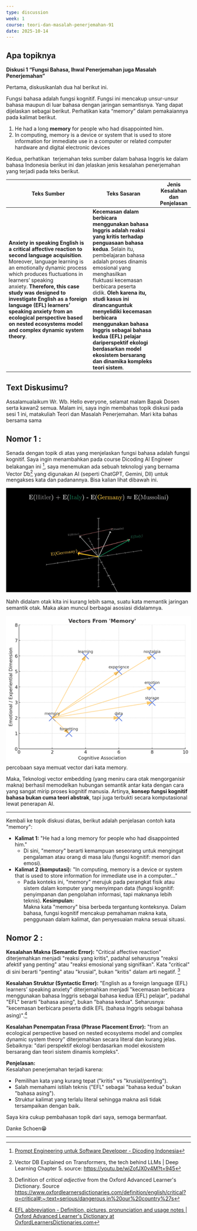 ```yaml
---
type: discussion
week: 1
course: teori-dan-masalah-penerjemahan-91
date: 2025-10-14
---
```


## Apa topiknya

**Diskusi 1 “Fungsi Bahasa, Ihwal Penerjemahan juga Masalah Penerjemahan”**

Pertama, diskusikanlah dua hal berikut ini. 

Fungsi bahasa adalah fungsi kognitif. Fungsi ini mencakup unsur-unsur bahasa maupun di luar bahasa dengan jaringan semantisnya. Yang dapat dijelaskan sebagai berikut. Perhatikan kata “memory” dalam pemakaiannya pada kalimat berikut. 

1. He had a long **memory** for people who had disappointed him.
2. In computing, memory is a device or system that is used to store information for immediate use in a computer or related computer hardware and digital electronic devices

Kedua, perhatikan  terjemahan teks sumber dalam bahasa Inggris ke dalam bahasa Indonesia berikut ini dan jelaskan jenis kesalahan penerjemahan yang terjadi pada teks berikut.

| **Teks Sumber**                                                                                                                                                                                                                                                                                                                                                                                                                                        | **Teks Sasaran**                                                                                                                                                                                                                                                                                                                                                                                                                                                                                          | **Jenis Kesalahan dan Penjelasan** |
| ------------------------------------------------------------------------------------------------------------------------------------------------------------------------------------------------------------------------------------------------------------------------------------------------------------------------------------------------------------------------------------------------------------------------------------------------------ | --------------------------------------------------------------------------------------------------------------------------------------------------------------------------------------------------------------------------------------------------------------------------------------------------------------------------------------------------------------------------------------------------------------------------------------------------------------------------------------------------------- | ---------------------------------- |
| **Anxiety in speaking English is a critical affective reaction to second language acquisition**. Moreover, language learning is an emotionally dynamic process which produces fluctuations in learners’ speaking anxiety. **Therefore, this case study was designed to investigate English as a foreign language (EFL) learners’ speaking anxiety from an ecological perspective based on nested ecosystems model and complex dynamic system theory**. | **Kecemasan dalam berbicara menggunakan bahasa Inggris adalah reaksi yang kritis terhadap penguasaan bahasa kedua**. Selain itu, pembelajaran bahasa adalah proses dinamis emosional yang menghasilkan<br>fluktuasi kecemasan berbicara peserta didik. **Oleh karena itu, studi kasus ini dirancanguntuk menyelidiki kecemasan berbicara menggunakan bahasa Inggris sebagai bahasa kedua (EFL) pelajar dariperspektif ekologi berdasarkan model ekosistem bersarang dan dinamika kompleks teori sistem**. |                                    |

## Text Diskusimu?

Assalamualaikum Wr. Wb.
Hello everyone, selamat malam Bapak Dosen serta kawan2 semua. Malam ini, saya ingin membahas topik diskusi pada sesi 1 ini, matakuliah Teori dan Masalah Penerjemahan. Mari kita bahas bersama sama
## Nomor 1 :
Senada dengan topik di atas yang menjelaskan fungsi bahasa adalah fungsi kognitif. Saya ingin menambahkan pada course Dicoding AI Engineer belakangan ini [^1], saya menemukan ada sebuah teknologi yang bernama Vector Db[^3] yang digunakan AI (seperti ChatGPT, Gemini, Dll) untuk mengakses kata dan padanannya. Bisa kalian lihat dibawah ini.

![](../../../98_uploads/pasted-image-20251014223825.png)

Nahh didalam otak kita ini kurang lebih sama, suatu kata memantik jaringan semantik otak. Maka akan muncul berbagai asosiasi didalamnya. 

![](../../../98_uploads/pasted-image-20251014224853.png)
percobaan saya memuat vector dari kata memory.

Maka, Teknologi vector embedding (yang meniru cara otak mengorganisir makna) berhasil memodelkan hubungan semantik antar kata dengan cara yang sangat mirip proses kognitif manusia. Artinya, **konsep fungsi kognitif bahasa bukan cuma teori abstrak**, tapi juga terbukti secara komputasional lewat penerapan AI.

---
Kembali ke topik diskusi diatas, berikut adalah penjelasan contoh kata "memory":
- **Kalimat 1:** "He had a long memory for people who had disappointed him."
    - Di sini, "memory" berarti kemampuan seseorang untuk mengingat pengalaman atau orang di masa lalu (fungsi kognitif: memori dan emosi).
- **Kalimat 2 (komputasi):** "In computing, memory is a device or system that is used to store information for immediate use in a computer..."    
    - Pada konteks ini, "memory" merujuk pada perangkat fisik atau sistem dalam komputer yang menyimpan data (fungsi kognitif: penyimpanan dan pengolahan informasi, tapi maknanya lebih teknis).
**Kesimpulan:**  
Makna kata "memory" bisa berbeda tergantung konteksnya. Dalam bahasa, fungsi kognitif mencakup pemahaman makna kata, penggunaan dalam kalimat, dan penyesuaian makna sesuai situasi.

## Nomor 2 :
**Kesalahan Makna (Semantic Error):**
"Critical affective reaction" diterjemahkan menjadi "reaksi yang kritis", padahal seharusnya "reaksi afektif yang penting" atau "reaksi emosional yang signifikan". Kata "critical" di sini berarti "penting" atau "krusial", bukan "kritis" dalam arti negatif. [^2]

**Kesalahan Struktur (Syntactic Error):**
"English as a foreign language (EFL) learners’ speaking anxiety" diterjemahkan menjadi "kecemasan berbicara menggunakan bahasa Inggris sebagai bahasa kedua (EFL) pelajar", padahal "EFL" berarti "bahasa asing", bukan "bahasa kedua". Seharusnya: "kecemasan berbicara peserta didik EFL (bahasa Inggris sebagai bahasa asing)".[^4]

**Kesalahan Penempatan Frasa (Phrase Placement Error):**
"from an ecological perspective based on nested ecosystems model and complex dynamic system theory" diterjemahkan secara literal dan kurang jelas. Sebaiknya: "dari perspektif ekologi berdasarkan model ekosistem bersarang dan teori sistem dinamis kompleks".

**Penjelasan:**  
Kesalahan penerjemahan terjadi karena:
- Pemilihan kata yang kurang tepat ("kritis" vs "krusial/penting").
- Salah memahami istilah teknis ("EFL" sebagai "bahasa kedua" bukan "bahasa asing").
- Struktur kalimat yang terlalu literal sehingga makna asli tidak tersampaikan dengan baik.

Saya kira cukup pembahasan topik dari saya, semoga bermanfaat.

Danke Schoen😁

---

[^1]: [Prompt Engineering untuk Software Developer - Dicoding Indonesia](https://www.dicoding.com/academies/753-prompt-engineering-untuk-software-developer)

[^2]: Definition of _critical adjective_ from the Oxford Advanced Learner's Dictionary. Source https://www.oxfordlearnersdictionaries.com/definition/english/critical?q=critical#:~:text=serious/dangerous,in%20our%20country%27s

[^3]: Vector DB Explained on Transformers, the tech behind LLMs | Deep Learning Chapter 5. source: https://youtu.be/wjZofJX0v4M?t=945

[^4]: [EFL abbreviation - Definition, pictures, pronunciation and usage notes | Oxford Advanced Learner's Dictionary at OxfordLearnersDictionaries.com](https://www.oxfordlearnersdictionaries.com/definition/english/efl?q=EFL)
